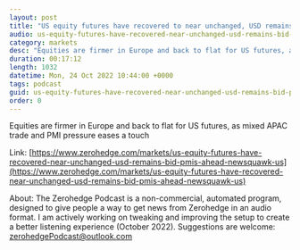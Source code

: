 ```yaml
---
layout: post
title: "US equity futures have recovered to near unchanged, USD remains bid, PMIs ahead - Newsquawk US Market Open"
audio: us-equity-futures-have-recovered-near-unchanged-usd-remains-bid-pmis-ahead-newsquawk-us-0
category: markets
desc: "Equities are firmer in Europe and back to flat for US futures, as mixed APAC trade and PMI pressure eases a touch"
duration: 00:17:12
length: 1032
datetime: Mon, 24 Oct 2022 10:44:00 +0000
tags: podcast
guid: us-equity-futures-have-recovered-near-unchanged-usd-remains-bid-pmis-ahead-newsquawk-us-0
order: 0
---
```

Equities are firmer in Europe and back to flat for US futures, as mixed APAC trade and PMI pressure eases a touch

Link: [https://www.zerohedge.com/markets/us-equity-futures-have-recovered-near-unchanged-usd-remains-bid-pmis-ahead-newsquawk-us](https://www.zerohedge.com/markets/us-equity-futures-have-recovered-near-unchanged-usd-remains-bid-pmis-ahead-newsquawk-us)

About: The Zerohedge Podcast is a non-commercial, automated program, designed to give people a way to get news from Zerohedge in an audio format.  I am actively working on tweaking and improving the setup to create a better listening experience (October 2022).  Suggestions are welcome: [zerohedgePodcast@outlook.com](mailto:zerohedgePodcast@outlook.com)